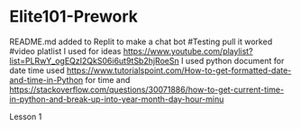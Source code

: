 # Elite101-Prework
README.md added to Replit to make a chat bot
#Testing pull 
it worked
#video platlist I used for ideas https://www.youtube.com/playlist?list=PLRwY_ogEQzI2QkS06i6ut9tSb2hjRoeSn
I used python document for date time
used  https://www.tutorialspoint.com/How-to-get-formatted-date-and-time-in-Python for time
and https://stackoverflow.com/questions/30071886/how-to-get-current-time-in-python-and-break-up-into-year-month-day-hour-minu

Lesson 1
